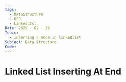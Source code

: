 ```yaml
---
tags:
  - DataStructure
  - GFG
  - LinkedLIst
Date: 2025 - 02 - 26
Topic:
  - Inserting a node in linkedlist
Subject: Data Structure
Code:
---
```

# Linked List Inserting At End

